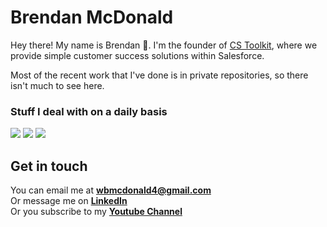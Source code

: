 # Brendan McDonald

Hey there! My name is Brendan :wave:. I'm the founder of [CS Toolkit](https://cstoolkit.app/home), where we provide simple customer success solutions within Salesforce.

Most of the recent work that I've done is in private repositories, so there isn't much to see here.

### Stuff I deal with on a daily basis
<img src="https://img.shields.io/badge/python%20-%2314354C.svg?&style=for-the-badge&logo=python&logoColor=white"/> <img src="https://img.shields.io/badge/GoogleCloud-%234285F4.svg?style=for-the-badge&logo=google-cloud&logoColor=white"/> <img src="https://img.shields.io/badge/salesforce%20-%2300AEFF.svg?&style=for-the-badge&logo=salesforce&logoColor=blue"/>

## Get in touch

You can email me at **[wbmcdonald4@gmail.com](mailto:hi@wbmcdonald4@gmail.com)**<br>
Or message me on **[LinkedIn](https://www.linkedin.com/in/wbmcdonald4/)**<br>
Or you subscribe to my **[Youtube Channel](https://www.youtube.com/@wbrendanmcdonald)**
